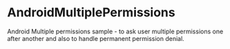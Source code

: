 # AndroidMultiplePermissions
Android Multiple permissions sample - to ask user multiple permissions one after another and also to handle permanent permission denial.


